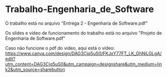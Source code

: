 # Trabalho-Engenharia_de_Software

O trabalho está no arquivo "Entrega 2 - Engenharia de Software.pdf" 

Os slides e vídeo de funcionamento do trabalho está no arquivo "Projeto de Engenharia de Software.pdf"

Caso não funcione o pdf do vídeo, aqui está o vídeo: https://www.canva.com/design/DAG3Cjq5uS0/FKJxY77FT_LK_GhNiLGLgA/edit?utm_content=DAG3Cjq5uS0&utm_campaign=designshare&utm_medium=link2&utm_source=sharebutton 
